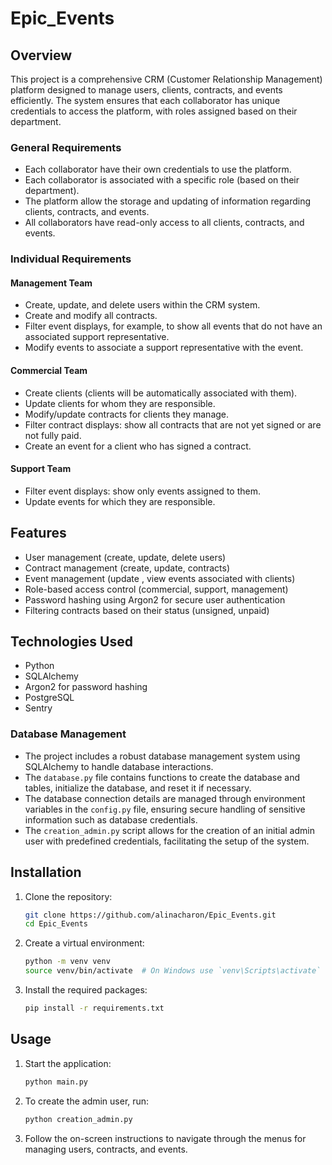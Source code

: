 
# Epic_Events

## Overview

This project is a comprehensive CRM (Customer Relationship Management) platform designed to manage users, clients, contracts, and events efficiently. The system ensures that each collaborator has unique credentials to access the platform, with roles assigned based on their department.

### General Requirements
- Each collaborator have their own credentials to use the platform.
- Each collaborator is associated with a specific role (based on their department).
- The platform allow the storage and updating of information regarding clients, contracts, and events.
- All collaborators have read-only access to all clients, contracts, and events.

### Individual Requirements

#### Management Team
- Create, update, and delete users within the CRM system.
- Create and modify all contracts.
- Filter event displays, for example, to show all events that do not have an associated support representative.
- Modify events to associate a support representative with the event.

#### Commercial Team
- Create clients (clients will be automatically associated with them).
- Update clients for whom they are responsible.
- Modify/update contracts for clients they manage.
- Filter contract displays: show all contracts that are not yet signed or are not fully paid.
- Create an event for a client who has signed a contract.

#### Support Team
- Filter event displays: show only events assigned to them.
- Update events for which they are responsible.

## Features

- User management (create, update, delete users)
- Contract management (create, update, contracts)
- Event management (update , view events associated with clients)
- Role-based access control (commercial, support, management)
- Password hashing using Argon2 for secure user authentication
- Filtering contracts based on their status (unsigned, unpaid)

## Technologies Used

- Python
- SQLAlchemy
- Argon2 for password hashing
- PostgreSQL
- Sentry

### Database Management
- The project includes a robust database management system using SQLAlchemy to handle database interactions.
- The `database.py` file contains functions to create the database and tables, initialize the database, and reset it if necessary.
- The database connection details are managed through environment variables in the `config.py` file, ensuring secure handling of sensitive information such as database credentials.
- The `creation_admin.py` script allows for the creation of an initial admin user with predefined credentials, facilitating the setup of the system.


## Installation

1. Clone the repository:
   ```bash
   git clone https://github.com/alinacharon/Epic_Events.git
   cd Epic_Events
   ```

2. Create a virtual environment:
   ```bash
   python -m venv venv
   source venv/bin/activate  # On Windows use `venv\Scripts\activate`
   ```

3. Install the required packages:
   ```bash
   pip install -r requirements.txt
   ```

## Usage

1. Start the application:
   ```bash
   python main.py
   ```

2. To create the admin user, run: 
   ```bash
   python creation_admin.py
   ```

3. Follow the on-screen instructions to navigate through the menus for managing users, contracts, and events.